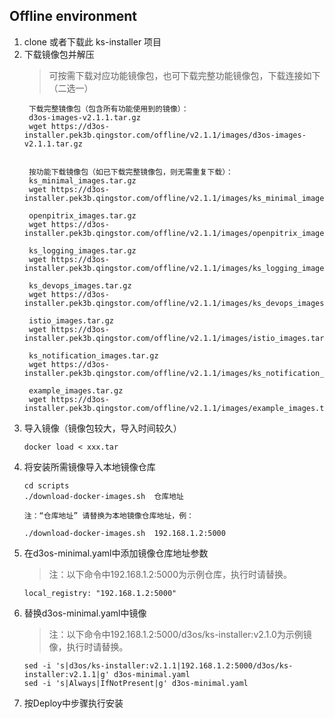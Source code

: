 Offline environment
------------
1. clone 或者下载此 ks-installer 项目  
2. 下载镜像包并解压
   > 可按需下载对应功能镜像包，也可下载完整功能镜像包，下载连接如下（二选一）
   ```
    下载完整镜像包（包含所有功能使用到的镜像）：
    d3os-images-v2.1.1.tar.gz
    wget https://d3os-installer.pek3b.qingstor.com/offline/v2.1.1/images/d3os-images-v2.1.1.tar.gz
   
   
    按功能下载镜像包（如已下载完整镜像包，则无需重复下载）：
    ks_minimal_images.tar.gz
    wget https://d3os-installer.pek3b.qingstor.com/offline/v2.1.1/images/ks_minimal_images.tar.gz

    openpitrix_images.tar.gz
    wget https://d3os-installer.pek3b.qingstor.com/offline/v2.1.1/images/openpitrix_images.tar.gz

    ks_logging_images.tar.gz
    wget https://d3os-installer.pek3b.qingstor.com/offline/v2.1.1/images/ks_logging_images.tar.gz

    ks_devops_images.tar.gz
    wget https://d3os-installer.pek3b.qingstor.com/offline/v2.1.1/images/ks_devops_images.tar.gz

    istio_images.tar.gz
    wget https://d3os-installer.pek3b.qingstor.com/offline/v2.1.1/images/istio_images.tar.gz

    ks_notification_images.tar.gz
    wget https://d3os-installer.pek3b.qingstor.com/offline/v2.1.1/images/ks_notification_images.tar.gz

    example_images.tar.gz
    wget https://d3os-installer.pek3b.qingstor.com/offline/v2.1.1/images/example_images.tar.gz
   ```
3. 导入镜像（镜像包较大，导入时间较久）
   ```
   docker load < xxx.tar
   ```
4. 将安装所需镜像导入本地镜像仓库
   ```
   cd scripts
   ./download-docker-images.sh  仓库地址

   注：“仓库地址” 请替换为本地镜像仓库地址，例：

   ./download-docker-images.sh  192.168.1.2:5000
   ```
5. 在d3os-minimal.yaml中添加镜像仓库地址参数
   >注：以下命令中192.168.1.2:5000为示例仓库，执行时请替换。
   ```
   local_registry: "192.168.1.2:5000"
   ```
6. 替换d3os-minimal.yaml中镜像
   >注：以下命令中192.168.1.2:5000/d3os/ks-installer:v2.1.0为示例镜像，执行时请替换。
   ```
   sed -i 's|d3os/ks-installer:v2.1.1|192.168.1.2:5000/d3os/ks-installer:v2.1.1|g' d3os-minimal.yaml
   sed -i 's|Always|IfNotPresent|g' d3os-minimal.yaml
   ```
7. 按Deploy中步骤执行安装
